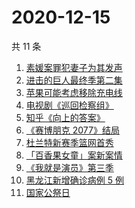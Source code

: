 # 2020-12-15

共 11 条

<!-- BEGIN -->
<!-- 最后更新时间 Tue Dec 15 2020 09:34:17 GMT+0800 (CST) -->
1. [素媛案罪犯妻子为其发声](https://www.zhihu.com/search?q=素媛案)
1. [进击的巨人最终季第二集](https://www.zhihu.com/search?q=进击的巨人第四季)
1. [苹果可能考虑移除充电线](https://www.zhihu.com/search?q=苹果充电线)
1. [电视剧《巡回检察组》](https://www.zhihu.com/search?q=巡回检察组)
1. [知乎《向上的答案》](https://www.zhihu.com/search?q=向上的答案)
1. [《赛博朋克 2077》结局](https://www.zhihu.com/search?q=2077结局)
1. [杜兰特新赛季篮网首秀](https://www.zhihu.com/search?q=杜兰特)
1. [「百香果女童」案新案情](https://www.zhihu.com/search?q=百香果女孩)
1. [《我就是演员》第三季](https://www.zhihu.com/search?q=我就是演员)
1. [黑龙江新增确诊病例 5 例](https://www.zhihu.com/search?q=黑龙江疫情)
1. [国家公祭日](https://www.zhihu.com/search?q=国家公祭日)
<!-- END -->
